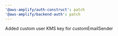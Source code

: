 ```yaml
---
'@aws-amplify/auth-construct': patch
'@aws-amplify/backend-auth': patch
---
```


Added custom user KMS key for customEmailSender
